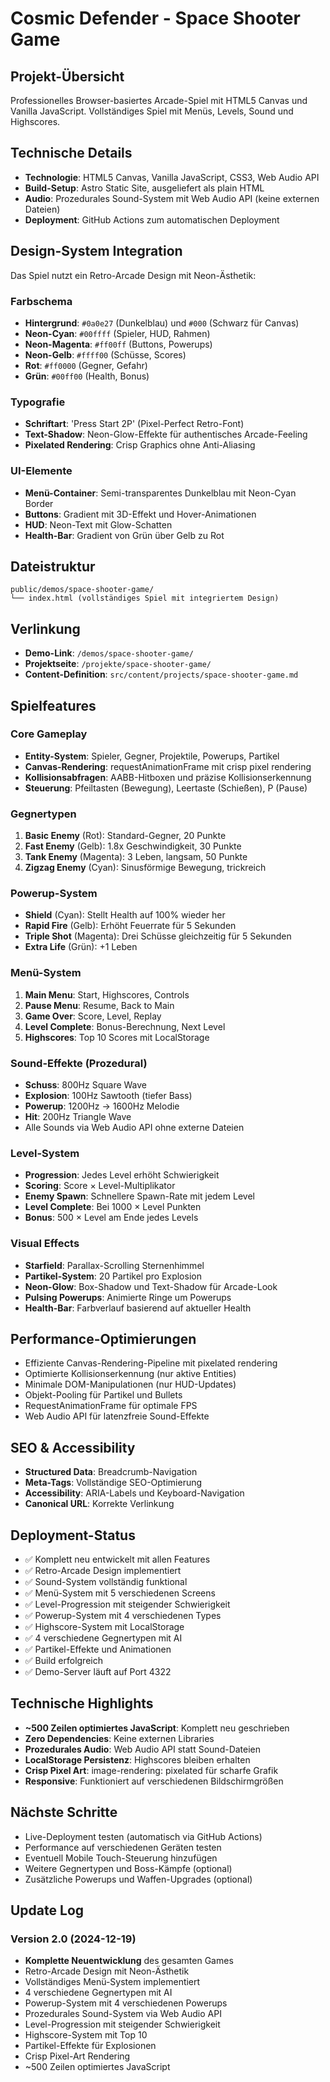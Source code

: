 # Cosmic Defender - Space Shooter Game

## Projekt-Übersicht
Professionelles Browser-basiertes Arcade-Spiel mit HTML5 Canvas und Vanilla JavaScript. Vollständiges Spiel mit Menüs, Levels, Sound und Highscores.

## Technische Details
- **Technologie**: HTML5 Canvas, Vanilla JavaScript, CSS3, Web Audio API
- **Build-Setup**: Astro Static Site, ausgeliefert als plain HTML
- **Audio**: Prozedurales Sound-System mit Web Audio API (keine externen Dateien)
- **Deployment**: GitHub Actions zum automatischen Deployment

## Design-System Integration
Das Spiel nutzt ein Retro-Arcade Design mit Neon-Ästhetik:

### Farbschema
- **Hintergrund**: `#0a0e27` (Dunkelblau) und `#000` (Schwarz für Canvas)
- **Neon-Cyan**: `#00ffff` (Spieler, HUD, Rahmen)
- **Neon-Magenta**: `#ff00ff` (Buttons, Powerups)
- **Neon-Gelb**: `#ffff00` (Schüsse, Scores)
- **Rot**: `#ff0000` (Gegner, Gefahr)
- **Grün**: `#00ff00` (Health, Bonus)

### Typografie
- **Schriftart**: 'Press Start 2P' (Pixel-Perfect Retro-Font)
- **Text-Shadow**: Neon-Glow-Effekte für authentisches Arcade-Feeling
- **Pixelated Rendering**: Crisp Graphics ohne Anti-Aliasing

### UI-Elemente
- **Menü-Container**: Semi-transparentes Dunkelblau mit Neon-Cyan Border
- **Buttons**: Gradient mit 3D-Effekt und Hover-Animationen
- **HUD**: Neon-Text mit Glow-Schatten
- **Health-Bar**: Gradient von Grün über Gelb zu Rot

## Dateistruktur
```
public/demos/space-shooter-game/
└── index.html (vollständiges Spiel mit integriertem Design)
```

## Verlinkung
- **Demo-Link**: `/demos/space-shooter-game/`
- **Projektseite**: `/projekte/space-shooter-game/`
- **Content-Definition**: `src/content/projects/space-shooter-game.md`

## Spielfeatures

### Core Gameplay
- **Entity-System**: Spieler, Gegner, Projektile, Powerups, Partikel
- **Canvas-Rendering**: requestAnimationFrame mit crisp pixel rendering
- **Kollisionsabfragen**: AABB-Hitboxen und präzise Kollisionserkennung
- **Steuerung**: Pfeiltasten (Bewegung), Leertaste (Schießen), P (Pause)

### Gegnertypen
1. **Basic Enemy** (Rot): Standard-Gegner, 20 Punkte
2. **Fast Enemy** (Gelb): 1.8x Geschwindigkeit, 30 Punkte
3. **Tank Enemy** (Magenta): 3 Leben, langsam, 50 Punkte
4. **Zigzag Enemy** (Cyan): Sinusförmige Bewegung, trickreich

### Powerup-System
- **Shield** (Cyan): Stellt Health auf 100% wieder her
- **Rapid Fire** (Gelb): Erhöht Feuerrate für 5 Sekunden
- **Triple Shot** (Magenta): Drei Schüsse gleichzeitig für 5 Sekunden
- **Extra Life** (Grün): +1 Leben

### Menü-System
1. **Main Menu**: Start, Highscores, Controls
2. **Pause Menu**: Resume, Back to Main
3. **Game Over**: Score, Level, Replay
4. **Level Complete**: Bonus-Berechnung, Next Level
5. **Highscores**: Top 10 Scores mit LocalStorage

### Sound-Effekte (Prozedural)
- **Schuss**: 800Hz Square Wave
- **Explosion**: 100Hz Sawtooth (tiefer Bass)
- **Powerup**: 1200Hz → 1600Hz Melodie
- **Hit**: 200Hz Triangle Wave
- Alle Sounds via Web Audio API ohne externe Dateien

### Level-System
- **Progression**: Jedes Level erhöht Schwierigkeit
- **Scoring**: Score × Level-Multiplikator
- **Enemy Spawn**: Schnellere Spawn-Rate mit jedem Level
- **Level Complete**: Bei 1000 × Level Punkten
- **Bonus**: 500 × Level am Ende jedes Levels

### Visual Effects
- **Starfield**: Parallax-Scrolling Sternenhimmel
- **Partikel-System**: 20 Partikel pro Explosion
- **Neon-Glow**: Box-Shadow und Text-Shadow für Arcade-Look
- **Pulsing Powerups**: Animierte Ringe um Powerups
- **Health-Bar**: Farbverlauf basierend auf aktueller Health

## Performance-Optimierungen
- Effiziente Canvas-Rendering-Pipeline mit pixelated rendering
- Optimierte Kollisionserkennung (nur aktive Entities)
- Minimale DOM-Manipulationen (nur HUD-Updates)
- Objekt-Pooling für Partikel und Bullets
- RequestAnimationFrame für optimale FPS
- Web Audio API für latenzfreie Sound-Effekte

## SEO & Accessibility
- **Structured Data**: Breadcrumb-Navigation
- **Meta-Tags**: Vollständige SEO-Optimierung
- **Accessibility**: ARIA-Labels und Keyboard-Navigation
- **Canonical URL**: Korrekte Verlinkung

## Deployment-Status
- ✅ Komplett neu entwickelt mit allen Features
- ✅ Retro-Arcade Design implementiert
- ✅ Sound-System vollständig funktional
- ✅ Menü-System mit 5 verschiedenen Screens
- ✅ Level-Progression mit steigender Schwierigkeit
- ✅ Powerup-System mit 4 verschiedenen Types
- ✅ Highscore-System mit LocalStorage
- ✅ 4 verschiedene Gegnertypen mit AI
- ✅ Partikel-Effekte und Animationen
- ✅ Build erfolgreich
- ✅ Demo-Server läuft auf Port 4322

## Technische Highlights
- **~500 Zeilen optimiertes JavaScript**: Komplett neu geschrieben
- **Zero Dependencies**: Keine externen Libraries
- **Prozedurales Audio**: Web Audio API statt Sound-Dateien
- **LocalStorage Persistenz**: Highscores bleiben erhalten
- **Crisp Pixel Art**: image-rendering: pixelated für scharfe Grafik
- **Responsive**: Funktioniert auf verschiedenen Bildschirmgrößen

## Nächste Schritte
- Live-Deployment testen (automatisch via GitHub Actions)
- Performance auf verschiedenen Geräten testen
- Eventuell Mobile Touch-Steuerung hinzufügen
- Weitere Gegnertypen und Boss-Kämpfe (optional)
- Zusätzliche Powerups und Waffen-Upgrades (optional)

## Update Log
### Version 2.0 (2024-12-19)
- **Komplette Neuentwicklung** des gesamten Games
- Retro-Arcade Design mit Neon-Ästhetik
- Vollständiges Menü-System implementiert
- 4 verschiedene Gegnertypen mit AI
- Powerup-System mit 4 verschiedenen Powerups
- Prozedurales Sound-System via Web Audio API
- Level-Progression mit steigender Schwierigkeit
- Highscore-System mit Top 10
- Partikel-Effekte für Explosionen
- Crisp Pixel-Art Rendering
- ~500 Zeilen optimiertes JavaScript

